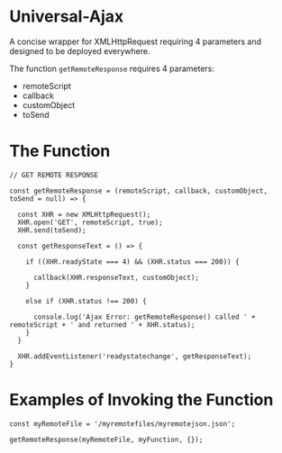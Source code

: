 # Universal-Ajax

A concise wrapper for XMLHttpRequest requiring 4 parameters and designed to be deployed everywhere.

The function `getRemoteResponse` requires 4 parameters:

* remoteScript
* callback
* customObject
* toSend

# The Function
```
// GET REMOTE RESPONSE

const getRemoteResponse = (remoteScript, callback, customObject, toSend = null) => {
  
  const XHR = new XMLHttpRequest();
  XHR.open('GET', remoteScript, true);
  XHR.send(toSend);
  
  const getResponseText = () => {
  
    if ((XHR.readyState === 4) && (XHR.status === 200)) {

      callback(XHR.responseText, customObject);
    }

    else if (XHR.status !== 200) {

      console.log('Ajax Error: getRemoteResponse() called ' + remoteScript + ' and returned ' + XHR.status);
    }
  }
  
  XHR.addEventListener('readystatechange', getResponseText);
}
```
# Examples of Invoking the Function

```
const myRemoteFile = '/myremotefiles/myremotejson.json';

getRemoteResponse(myRemoteFile, myFunction, {});
```
